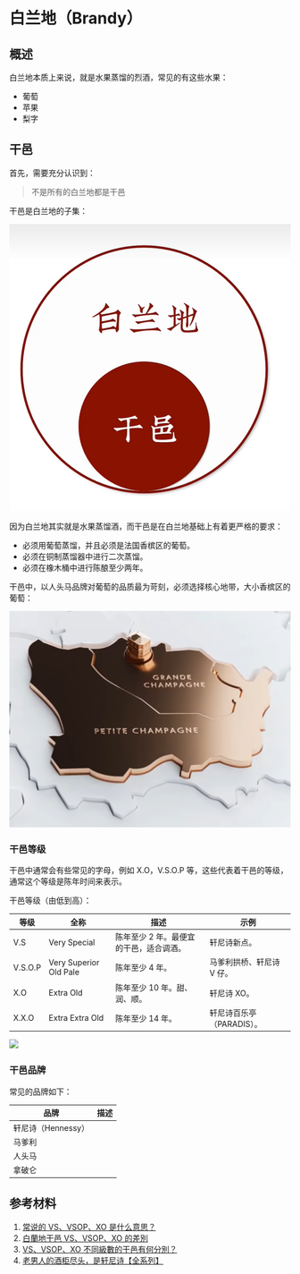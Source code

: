 # 白兰地（Brandy）

## 概述

白兰地本质上来说，就是水果蒸馏的烈酒，常见的有这些水果：

- 葡萄
- 苹果
- 梨字

## 干邑

首先，需要充分认识到：

> 不是所有的白兰地都是干邑

干邑是白兰地的子集：

![](assets/1.png)

因为白兰地其实就是水果蒸馏酒，而干邑是在白兰地基础上有着更严格的要求：

- 必须用葡萄蒸馏，并且必须是法国香槟区的葡萄。
- 必须在铜制蒸馏器中进行二次蒸馏。
- 必须在橡木桶中进行陈酿至少两年。

干邑中，以人头马品牌对葡萄的品质最为苛刻，必须选择核心地带，大小香槟区的葡萄：

![](assets/2.png)

### 干邑等级

干邑中通常会有些常见的字母，例如 X.O，V.S.O.P 等，这些代表着干邑的等级，通常这个等级是陈年时间来表示。

干邑等级（由低到高）：

等级 | 全称| 描述 | 示例
-|-|-|-
V.S | Very Special | 陈年至少 2 年。最便宜的干邑，适合调酒。 | 轩尼诗新点。
V.S.O.P | Very Superior Old Pale | 陈年至少 4 年。 | 马爹利拱桥、轩尼诗 V 仔。
X.O | Extra Old | 陈年至少 10 年。甜、润、顺。 | 轩尼诗 XO。
X.X.O | Extra Extra Old | 陈年至少 14 年。| 轩尼诗百乐亭（PARADIS）。

![](assets/3.png)

### 干邑品牌

常见的品牌如下：

品牌 | 描述
-|-
轩尼诗（Hennessy） |
马爹利 |
人头马 |
拿破仑 |

## 参考材料

1. [常说的 VS、VSOP、XO 是什么意思？](https://zhuanlan.zhihu.com/p/110429450)
1. [白蘭地干邑 VS、VSOP、XO 的差別](https://blog.longwin.com.tw/2022/05/wine-brandy-cognac-vs-vsop-napoleon-xo-extra-2022/)
1. [VS、VSOP、XO 不同級數的干邑有何分別？](https://www.esquirehk.com/lifestyle/brandy-cognac-vs-vsop-napoleon-xo-extra)
1. [老男人的酒柜尽头，是轩尼诗【全系列】](https://www.bilibili.com/video/BV1HX4y1S716/?)